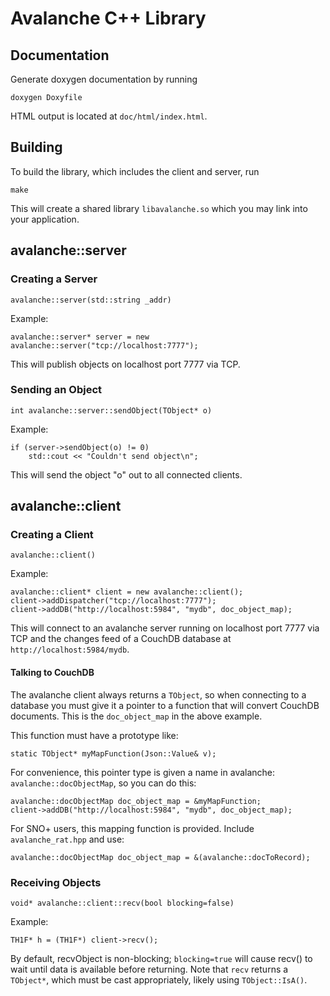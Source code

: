 Avalanche C++ Library
=====================
Documentation
-------------
Generate doxygen documentation by running

    doxygen Doxyfile

HTML output is located at `doc/html/index.html`.

Building
--------
To build the library, which includes the client and server, run

    make

This will create a shared library `libavalanche.so` which you may link into your application.

avalanche::server
-----------------
### Creating a Server ###

    avalanche::server(std::string _addr)

Example:

    avalanche::server* server = new avalanche::server("tcp://localhost:7777");

This will publish objects on localhost port 7777 via TCP.

### Sending an Object ###

    int avalanche::server::sendObject(TObject* o)

Example:

    if (server->sendObject(o) != 0)
        std::cout << "Couldn't send object\n";

This will send the object "o" out to all connected clients.

avalanche::client
-----------------
### Creating a Client ###

    avalanche::client()

Example:

    avalanche::client* client = new avalanche::client();
    client->addDispatcher("tcp://localhost:7777");
    client->addDB("http://localhost:5984", "mydb", doc_object_map);

This will connect to an avalanche server running on localhost port 7777 via TCP and the changes feed of a CouchDB database at `http://localhost:5984/mydb`.

#### Talking to CouchDB ####
The avalanche client always returns a `TObject`, so when connecting to a database you must give it a pointer to a function that will convert CouchDB documents. This is the `doc_object_map` in the above example.

This function must have a prototype like:

    static TObject* myMapFunction(Json::Value& v);
    
For convenience, this pointer type is given a name in avalanche: `avalanche::docObjectMap`, so you can do this:

    avalanche::docObjectMap doc_object_map = &myMapFunction;
    client->addDB("http://localhost:5984", "mydb", doc_object_map);

For SNO+ users, this mapping function is provided. Include `avalanche_rat.hpp` and use:

    avalanche::docObjectMap doc_object_map = &(avalanche::docToRecord);

### Receiving Objects ###

    void* avalanche::client::recv(bool blocking=false)

Example:

    TH1F* h = (TH1F*) client->recv();

By default, recvObject is non-blocking; `blocking=true` will cause recv() to wait until data is available before returning. Note that `recv` returns a `TObject*`, which must be cast appropriately, likely using `TObject::IsA()`.

